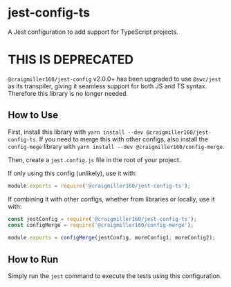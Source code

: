 # jest-config-ts

A Jest configuration to add support for TypeScript projects.

# THIS IS DEPRECATED

`@craigmiller160/jest-config` v2.0.0+ has been upgraded to use `@swc/jest` as its transpiler, giving it seamless support for both JS and TS syntax. Therefore this library is no longer needed.

## How to Use

First, install this library with `yarn install --dev @craigmiller160/jest-config-ts`. If you need to merge this with other configs, also install the `config-mege` library with `yarn install --dev @craigmiller160/config-merge`.

Then, create a `jest.config.js` file in the root of your project.

If only using this config (unlikely), use it with:

```javascript
module.exports = require('@craigmiller160/jest-config-ts');
```

If combining it with other configs, whether from libraries or locally, use it with:

```javascript
const jestConfig = require('@craigmiller160/jest-config-ts');
const configMerge = require('@craigmiller160/config-merge');

module.exports = configMerge(jestConfig, moreConfig1, moreConfig2);
```

## How to Run

Simply run the `jest` command to execute the tests using this configuration.
